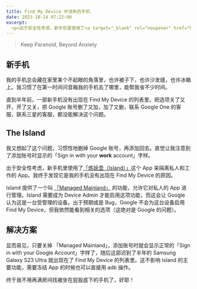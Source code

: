 ```yaml
---
title: Find My Device 中消失的手机
date: 2023-10-14 07:22:00
excerpt:
  <p>出于安全性考虑，新手机里使用了<a target="_blank" rel="noopener" href="https://github.com/oasisfeng/island">「炼妖壶（Island）」</a>这个 App 来隔离私人和工作的 App。我终于发现它是我的手机没有出现在 Find My Device 的原因。</p>
---
```


> Keep Paranoid, Beyond Anxiety

## 新手机

我的手机总会藏在家里某个不起眼的角落里，也许被子下，也许沙发缝，也许冰箱上。我习惯了在第一时间问音箱我的手机去了哪里，能帮我省不少时间。

直到半年前，一部新手机没有出现在 Find My Device 的列表里。把选项关了又开，开了又关，把 Google 账号删了又加，加了又删，联系 Google One 的客服，联系三星的客服，都没能解决这个问题。

## The Island

我又想起了这个问题，习惯性地删掉 Google 账号，再添加回去。直觉让我注意到了添加账号时显示的「Sign in with your **work** account」字样。

出于安全性考虑，新手机里使用了[「炼妖壶（Island）」](https://github.com/oasisfeng/island)这个 App 来隔离私人和工作的 App。我终于发现它是我的手机没有出现在 Find My Device 的原因。

Island 提供了一个叫 [「Managed Mainland」](https://island.oasisfeng.com/#managed-mainland) 的功能，允许它对私人的 App 进行管理。Island 需要成为 Device Admin 才能启用这项功能，而这会让 Google 认为这是一台受管理的设备。出于预期或是 Bug，Google 不会为这台设备启用 Find My Device，但我依然能看到相关的选项（这绝对是 Google 的问题）。

## 解决方案

显而易见，只要关掉 「Managed Mainland」，添加账号时就会显示正常的「Sign in with your Google Account」字样了，随后这部迟到了半年的 Samsung Galaxy S23 Ultra 就出现在了 Find My Device 的列表里。这不影响 Island 的主要功能，需要冻结 App 的时候也可以直接用 adb 操作。

终于我不用再满房间找被坐在屁股底下的手机了，好耶！